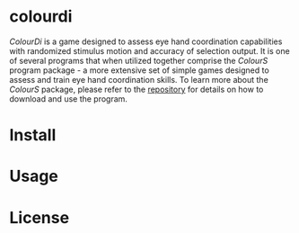 # colourdi
*ColourDi* is a game designed to assess eye hand coordination capabilities with randomized stimulus motion and accuracy of selection output. It is one of several programs that when utilized together comprise the *ColourS* program package - a more extensive set of simple games designed to assess and train eye hand coordination skills. To learn more about the *ColourS* package, please refer to the [repository](https://github.com/liamwilt/colours) for details on how to download and use the program. 
# Install
# Usage
# License
